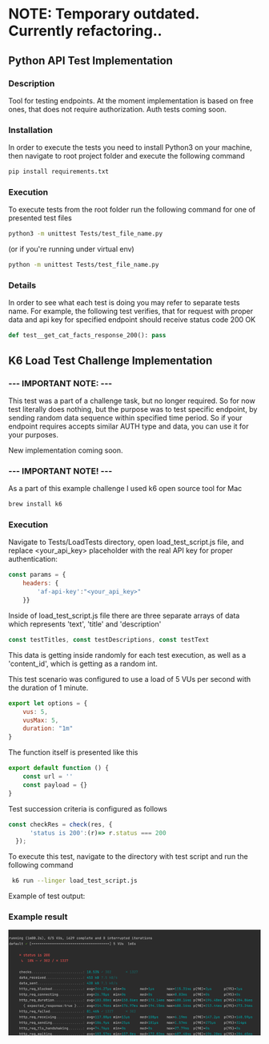 # NOTE: Temporary outdated. Currently refactoring..

## Python API Test Implementation

### Description 

Tool for testing endpoints. At the moment implementation is based on free ones, that 
does not require authorization. Auth tests coming soon.

### Installation 

In order to execute the tests you need to install Python3 on your machine, then navigate to root project folder and 
execute the following command 

```bash
pip install requirements.txt
```

### Execution


To execute tests from the root folder run the following command for one of presented test files

```bash
python3 -m unittest Tests/test_file_name.py

```
(or if you're running under virtual env)

```bash
python -m unittest Tests/test_file_name.py

```


### Details

In order to see what each test is doing you may refer to separate tests name.
For example, the following test verifies, that for request with proper data and api key for specified endpoint 
should receive status code 200 OK

```python
def test__get_cat_facts_response_200(): pass
```

## K6 Load Test Challenge Implementation


### --- IMPORTANT NOTE: --- 

This test was a part of a challenge task, but no longer required. So for now test literally does 
nothing, but the purpose was to test specific endpoint, by sending random data sequence within specified time 
period. So if your endpoint requires accepts similar AUTH type and data, you can use 
it for your purposes.

New implementation coming soon.
### --- IMPORTANT NOTE! ---

As a part of this example challenge I used k6 open source tool for Mac

```bash
brew install k6
```

### Execution

Navigate to Tests/LoadTests directory, open load_test_script.js file, and replace <your_api_key> placeholder with the real API key for proper 
authentication:

```javascript
const params = {
    headers: {
        'af-api-key':"<your_api_key>"
    }}
```

Inside of load_test_script.js file there are three separate arrays of data which represents 'text', 'title' 
and 'description'
```javascript
const testTitles, const testDescriptions, const testText
```
This data is getting inside randomly for each test execution, as well as a 'content_id', which is getting as a 
random int.

This test scenario was configured to use a load of 5 VUs per second with the duration of 1 minute.

```javascript
export let options = {
    vus: 5,
    vusMax: 5,
    duration: "1m"
}
```

The function itself is presented like this 
```javascript
export default function () {
    const url = ''
    const payload = {}
}
```


Test succession criteria is configured as follows 

```javascript
const checkRes = check(res, {
      'status is 200':(r)=> r.status === 200
  });
```

To execute this test, navigate to the directory with test script and run the following command

```bash
 k6 run --linger load_test_script.js
 ```

Example of test output:

### Example result

![img.png](example_load_test_output.png)




